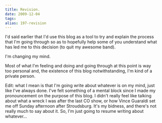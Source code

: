 ```yaml
---
title: Revision.
date: 2009-12-04
tags: 
alias: 197-revision
---
```


I'd said earlier that I'd use this blog as a tool to try and explain the process that I'm going through so as to hopefully help some of you understand what has led me to this decision (to quit my awesome band). 

I'm changing my mind.

Most of what I'm feeling and doing and going through at this point is way too personal and, the existence of this blog notwithstanding, I'm kind of a private person.

Edit: what I mean is that I'm going write about whatever is on my mind, just like I've always done. I've felt something of a mental block since I made my pronouncement on the purpose of this blog. I didn't really feel like talking about what a wreck I was after the last CO show, or how Vince Guaraldi set me off Sunday afternoon after Stroudsburg. It's my bidness, and there's not really much to say about it. So, I'm just going to resume writing about whatever...